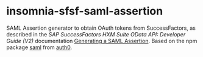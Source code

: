 # insomnia-sfsf-saml-assertion
SAML Assertion generator to obtain OAuth tokens from SuccessFactors, as described in the _SAP SuccessFactors HXM Suite OData API: Developer Guide (V2)_ documentation [Generating a SAML Assertion](https://help.sap.com/docs/SAP_SUCCESSFACTORS_PLATFORM/d599f15995d348a1b45ba5603e2aba9b/4e27e8f6ae2748ab9f23228dd6a31b06.html?locale=en-US). Based on the npm package [saml](https://www.npmjs.com/package/saml) from [auth0](https://github.com/auth0).